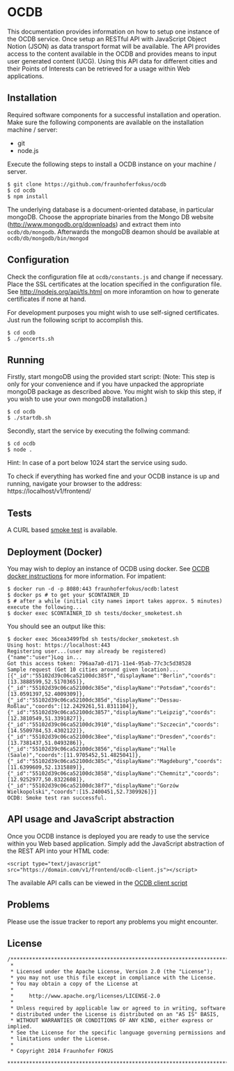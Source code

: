 OCDB
====

This documentation provides information on how to setup one instance of the OCDB service. Once setup an RESTful API with JavaScript Object Notion (JSON) as data transport format will be available. The API provides access to the content available in the OCDB and provides means to input user generated content (UCG). Using this API data for different cities and their Points of Interests can be retrieved for a usage within Web applications. 

Installation
------------

Required software components for a successful installation and operation. Make sure the following components are available on the installation machine / server: 
* git
* node.js

Execute the following steps to install a OCDB instance on your machine / server.

```
$ git clone https://github.com/fraunhoferfokus/ocdb
$ cd ocdb
$ npm install 
```

The underlying database is a document-oriented database, in particular mongoDB. Choose the appropriate binaries from the Mongo DB website (http://www.mongodb.org/downloads) and extract them into `` ocdb/db/mongodb ``. Afterwards the mongoDB deamon should be available at  `` ocdb/db/mongodb/bin/mongod ``

Configuration
-------------

Check the configuration file at `` ocdb/constants.js `` and change if necessary. Place the SSL certificates at the location specified in the configuration file. See http://nodejs.org/api/tls.html on more inforamtion on how to generate certificates if none at hand.

For development purposes you might wish to use self-signed certificates. Just run the following script to accomplish this.

```
$ cd ocdb
$ ./gencerts.sh
```

Running
-------

Firstly, start mongoDB using the provided start script:
(Note: This step is only for your convenience and if you have unpacked the appropriate mongoDB package as described above. You might wish to skip this step, if you wish to use your own mongoDB installation.)

```
$ cd ocdb
$ ./startdb.sh
```

Secondly, start the service by executing the follwing command:

```
$ cd ocdb
$ node .
```

Hint: In case of a port below 1024 start the service using sudo.

To check if everything has worked fine and your OCDB instance is up and running, navigate your browser to the address: https://localhost/v1/frontend/ 

Tests
-----

A CURL based [smoke test](tests/docker_smoketest.sh) is available.

Deployment (Docker)
-------------------

You may wish to deploy an instance of OCDB using docker. See [OCDB docker instructions](README.docker.md) for more information.
For impatient:

```
$ docker run -d -p 8080:443 fraunhoferfokus/ocdb:latest
$ docker ps # to get your $CONTAINER_ID
$ # after a while (initial city names import takes approx. 5 minutes) execute the following... 
$ docker exec $CONTAINER_ID sh tests/docker_smoketest.sh
```
You should see an output like this:

```
$ docker exec 36cea3499fbd sh tests/docker_smoketest.sh
Using host: https://localhost:443
Registering user...(user may already be registered)
{"name":"user"}Log in...
Got this access token: 796aa7a0-d171-11e4-95ab-77c3c5d38528
Sample request (Get 10 cities around given location)...
[{"_id":"55102d39c06ca52100dc385f","displayName":"Berlin","coords":[13.3888599,52.5170365]},{"_id":"55102d39c06ca52100dc385e","displayName":"Potsdam","coords":[13.0591397,52.4009309]},{"_id":"55102d39c06ca52100dc385d","displayName":"Dessau-Roßlau","coords":[12.2429261,51.8311104]},{"_id":"55102d39c06ca52100dc3857","displayName":"Leipzig","coords":[12.3810549,51.3391827]},{"_id":"55102d39c06ca52100dc3910","displayName":"Szczecin","coords":[14.5509784,53.4302122]},{"_id":"55102d39c06ca52100dc38ee","displayName":"Dresden","coords":[13.7381437,51.0493286]},{"_id":"55102d39c06ca52100dc3856","displayName":"Halle (Saale)","coords":[11.9705452,51.4825041]},{"_id":"55102d39c06ca52100dc385c","displayName":"Magdeburg","coords":[11.6399609,52.1315889]},{"_id":"55102d39c06ca52100dc3858","displayName":"Chemnitz","coords":[12.9252977,50.8322608]},{"_id":"55102d39c06ca52100dc38f7","displayName":"Gorzów Wielkopolski","coords":[15.2400451,52.7309926]}]
OCDB: Smoke test ran successful.
```



API usage and JavaScript abstraction
------------------------------------

Once you OCDB instance is deployed you are ready to use the service within you Web based application. Simply add the JavaScript abstraction of the REST API into your HTML code:

```
<script type="text/javascript" src="https://domain.com/v1/frontend/ocdb-client.js"></script>
```

The available API calls can be viewed in the [OCDB client script](web_root/ocdb-client.js#L196)

Problems
--------

Please use the issue tracker to report any problems you might encounter.


License
-------
```
/*******************************************************************************
 *
 * Licensed under the Apache License, Version 2.0 (the "License");
 * you may not use this file except in compliance with the License.
 * You may obtain a copy of the License at
 *
 *     http://www.apache.org/licenses/LICENSE-2.0
 *
 * Unless required by applicable law or agreed to in writing, software
 * distributed under the License is distributed on an "AS IS" BASIS,
 * WITHOUT WARRANTIES OR CONDITIONS OF ANY KIND, either express or implied.
 * See the License for the specific language governing permissions and
 * limitations under the License.
 *
 * Copyright 2014 Fraunhofer FOKUS
 *******************************************************************************/
```
